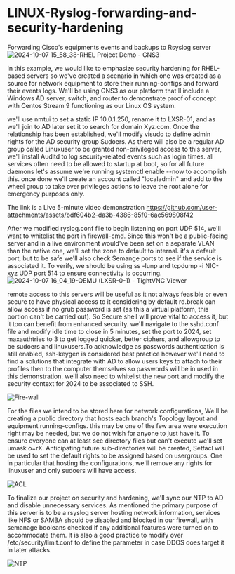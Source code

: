 # LINUX-Ryslog-forwarding-and-security-hardening

Forwarding Cisco's equipments events and backups to Rsyslog server
![2024-10-07 15_58_38-RHEL Project Demo - GNS3](https://github.com/user-attachments/assets/6295cdff-010b-4a67-b100-80523355f28d)

In this example, we would like to emphasize security hardening for RHEL-based servers so we've created a scenario in which one was created as a source for network equipment to store their running-configs and forward their events logs. We'll be using GNS3 as our platform that'll include a Windows AD server, switch, and router to demonstrate proof of concept with Centos Stream 9 functioning as our Linux OS system.

we'll use nmtui to set a static IP 10.0.1.250, rename it to LXSR-01, and as we'll join to AD later set it to search for domain Xyz.com. Once the relationship has been established, we'll modify visudo to define admin rights for the AD security group Sudoers. As there will also be a regular AD group called Linuxuser to be granted non-privileged access to this server, we'll install Auditd to log security-related events such as login times. all services often need to be allowed to startup at boot, so for all future daemons let's assume we're running systemctl enable --now to accomplish this. once done we'll create an account called "localadmin" and add to the wheel group to take over privileges actions to leave the root alone for emergency purposes only.

The link is a Live 5-minute video demonstration https://github.com/user-attachments/assets/bdf604b2-da3b-4386-85f0-6ac569808f42


After we modified ryslog.conf file to begin listening on port UDP 514, we'll want to whitelist the port in firewall-cmd. Since this won't be a public-facing server and in a live environment would've been set on a separate VLAN than the native one, we'll set the zone to default to internal. it's a default port, but to be safe we'll also check Semange ports to see if the service is associated it. To verify, we should be using ss -lunp and tcpdump -i NIC-xyz UDP port 514 to ensure connectivity is occurring.
![2024-10-07 16_04_19-QEMU (LXSR-0-1) - TightVNC Viewer](https://github.com/user-attachments/assets/35d206ab-1b63-465c-bf24-aaa5c8e16c0d)

remote access to this servers will be useful as it not always feasible or even secure to have physical access to it considering by default rd.break can allow access if no grub password is set (as this a virtual platform, this portion can't be carried out). So Secure shell will prove vital to access it, but it too can benefit from enhanced security. we'll navigate to the sshd.conf file and modify idle time to close in 5 minutes, set the port to 2024, set maxauthtries to 3 to get logged quicker, better ciphers, and allowgroup to be sudoers and linuxusers.To acknowledge as passwords authentication is still enabled, ssh-keygen is considered best practice however we'll need to find a solutions that integrate with AD to allow users keys to attach to their profiles then to the computer themselves so passwords will be in used in this demonstration. we'll also need to whitelist the new port and modify the security context for 2024 to be associated to SSH.

![Fire-wall](https://github.com/user-attachments/assets/d1818e5a-6ee5-4481-99d6-52e1cc953d54)


For the files we intend to be stored here for network configurations, We'll be creating a public directory that hosts each branch's Topology layout and equipment running-configs. this may be one of the few area were execution right may be needed, but we do not wish for anyone to just have it. To ensure everyone can at least see directory files but can't execute we'll set umask o=rX. Anticipating future sub-directories will be created, Setfacl will be used to set the default rights to be assigned based on usergroups. One in particular that hosting the configurations, we'll remove any rights for linuxuser and only sudoers will have access.

![ACL](https://github.com/user-attachments/assets/6fd07eb4-74df-4ae2-8265-229908398b70)


To finalize our project on security and hardening, we'll sync our NTP to AD and disable unnecessary services. As mentioned the primary purpose of this server is to be a rsyslog server hosting network information, services like NFS or SAMBA should be disabled and blocked in our firewall, with semanage booleans checked if any additional features were turned on to accommodate them. It is also a good practice to modify over /etc/security/limit.conf to define the parameter in case DDOS does target it in later attacks.

![NTP](https://github.com/user-attachments/assets/facdb6e1-9f70-4ad0-8ca4-4abfd93255ae)
